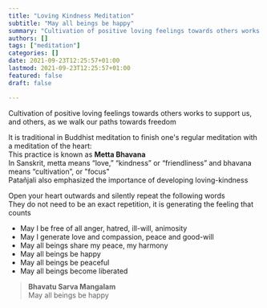 ```yaml
---
title: "Loving Kindness Meditation"
subtitle: "May all beings be happy"
summary: "Cultivation of positive loving feelings towards others works to support us, and others, as we walk our paths towards freedom"
authors: []
tags: ["meditation"]
categories: []
date: 2021-09-23T12:25:57+01:00
lastmod: 2021-09-23T12:25:57+01:00
featured: false
draft: false

---
```

Cultivation of positive loving feelings towards others works to support us, and others, as we walk our paths towards freedom

It is traditional in Buddhist meditation to finish one's regular meditation with a meditation of the heart:\
This practice is known as **Metta Bhavana**\
In Sanskrit, metta means “love,” “kindness” or “friendliness” and bhavana means “cultivation”, or "focus"\
Patañjali also emphasized the importance of developing loving-kindness

Open your heart outwards and silently repeat the following words\
They do not need to be an exact repetition, it is generating the feeling that counts

- May I be free of all anger, hatred, ill-will, animosity
- May I generate love and compassion, peace and good-will
- May all beings share my peace, my harmony
- May all beings be happy
- May all beings be peaceful
- May all beings become liberated

>**Bhavatu Sarva Mangalam**\
>May all beings be happy
